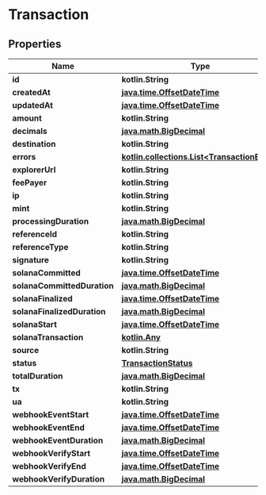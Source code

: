 
# Transaction

## Properties
Name | Type | Description | Notes
------------ | ------------- | ------------- | -------------
**id** | **kotlin.String** |  |  [optional]
**createdAt** | [**java.time.OffsetDateTime**](java.time.OffsetDateTime.md) |  |  [optional]
**updatedAt** | [**java.time.OffsetDateTime**](java.time.OffsetDateTime.md) |  |  [optional]
**amount** | **kotlin.String** |  |  [optional]
**decimals** | [**java.math.BigDecimal**](java.math.BigDecimal.md) |  |  [optional]
**destination** | **kotlin.String** |  |  [optional]
**errors** | [**kotlin.collections.List&lt;TransactionError&gt;**](TransactionError.md) |  |  [optional]
**explorerUrl** | **kotlin.String** |  |  [optional]
**feePayer** | **kotlin.String** |  |  [optional]
**ip** | **kotlin.String** |  |  [optional]
**mint** | **kotlin.String** |  |  [optional]
**processingDuration** | [**java.math.BigDecimal**](java.math.BigDecimal.md) |  |  [optional]
**referenceId** | **kotlin.String** |  |  [optional]
**referenceType** | **kotlin.String** |  |  [optional]
**signature** | **kotlin.String** |  |  [optional]
**solanaCommitted** | [**java.time.OffsetDateTime**](java.time.OffsetDateTime.md) |  |  [optional]
**solanaCommittedDuration** | [**java.math.BigDecimal**](java.math.BigDecimal.md) |  |  [optional]
**solanaFinalized** | [**java.time.OffsetDateTime**](java.time.OffsetDateTime.md) |  |  [optional]
**solanaFinalizedDuration** | [**java.math.BigDecimal**](java.math.BigDecimal.md) |  |  [optional]
**solanaStart** | [**java.time.OffsetDateTime**](java.time.OffsetDateTime.md) |  |  [optional]
**solanaTransaction** | [**kotlin.Any**](.md) |  |  [optional]
**source** | **kotlin.String** |  |  [optional]
**status** | [**TransactionStatus**](TransactionStatus.md) |  |  [optional]
**totalDuration** | [**java.math.BigDecimal**](java.math.BigDecimal.md) |  |  [optional]
**tx** | **kotlin.String** |  |  [optional]
**ua** | **kotlin.String** |  |  [optional]
**webhookEventStart** | [**java.time.OffsetDateTime**](java.time.OffsetDateTime.md) |  |  [optional]
**webhookEventEnd** | [**java.time.OffsetDateTime**](java.time.OffsetDateTime.md) |  |  [optional]
**webhookEventDuration** | [**java.math.BigDecimal**](java.math.BigDecimal.md) |  |  [optional]
**webhookVerifyStart** | [**java.time.OffsetDateTime**](java.time.OffsetDateTime.md) |  |  [optional]
**webhookVerifyEnd** | [**java.time.OffsetDateTime**](java.time.OffsetDateTime.md) |  |  [optional]
**webhookVerifyDuration** | [**java.math.BigDecimal**](java.math.BigDecimal.md) |  |  [optional]



